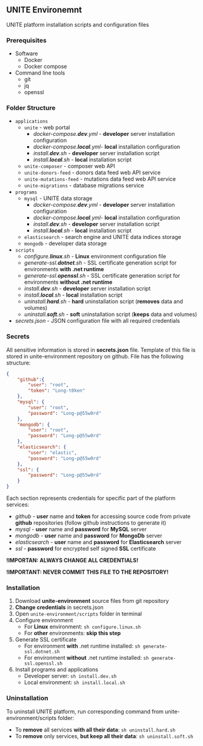 ## UNITE Environemnt

UNITE platform installation scripts and configuration files

### Prerequisites
- Software
  - Docker
  - Docker compose
- Command line tools
  - git
  - jq
  - openssl
  
### Folder Structure
- `applications`
  - `unite` - web portal
    - _docker-compose.**dev**.yml_ - **developer** server installation configuration
    - _docker-compose.**local**.yml_- **local** installation configuration
    - _install.**dev**.sh_ - **developer** server installation script
    - _install.**local**.sh_ - **local** installation script
  - `unite-composer` - composer web API
  - `unite-donors-feed` - donors data feed web API service
  - `unite-mutations-feed` - mutations data feed web API service
  - `unite-migrations` - database migrations service
- `programs`
  - `mysql` - UNITE data storage
    - _docker-compose.**dev**.yml_ - **developer** server installation configuration
    - _docker-compose.**local**.yml_- **local** installation configuration
    - _install.**dev**.sh_ - **developer** server installation script
    - _install.**local**.sh_ - **local** installation script
  - `elasticsearch` - search engine and UNITE data indices storage
  - `mongodb` - developer data storage
- `scripts`
  - _configure.**linux**.sh_ - **Linux** environment configuration file
  - _generate-ssl.**dotnet**.sh_ - SSL certificate generation script for environments **with .net runtime**
  - _generate-ssl.**openssl**.sh_ - SSL certificate generation script for environments **without .net runtime**
  - _install.**dev**.sh_ - **developer** server installation script
  - _install.**local**.sh_ - **local** installation script
  - _uninstall.**hard**.sh_ - **hard** uninstallation script (**removes** data and volumes)
  - _uninstall.**soft**.sh_ - **soft** uninstallation script (**keeps** data and volumes)
- _secrets.json_ - JSON configuration file with all required credentials

### Secrets
All sensitive information is stored in **secrets.json** file. Template of this file is stored in unite-environment repository on github. File has the following structure:
```json
{
    "github":{
        "user": "root",
        "token": "Long-t0ken"
    },
    "mysql": {
        "user": "root",
        "password": "Long-p@55w0rd"
    },
    "mongodb": {
        "user": "root",
        "password": "Long-p@55w0rd"
    },
    "elasticsearch": {
        "user": "elastic",
        "password": "Long-p@55w0rd"
    },
    "ssl": {
        "password": "Long-p@55w0rd"
    }
}
```
Each section represents credentials for specific part of the platform services:
- _github_ - **user** name and **token** for accessing source code from private **github** repositories (follow github instructions to generate it)
- _mysql_ - **user** name and **password** for **MySQL** server
- _mongodb_ - **user** name and **password** for **MongoDb** server
- _elasticsearch_ - **user** name and **password** for **Elasticsearch** server
- _ssl_ - **password** for encrypted self signed **SSL** certificate

**!IMPORTAN: ALWAYS CHANGE ALL CREDENTIALS!**

**!IMPORTANT: NEVER COMMIT THIS FILE TO THE REPOSITORY!**

### Installation
1. Download **unite-environment** source files from git repository
1. **Change credentials** in secrets.json
1. Open `unite-environment/scripts` folder in terminal
1. Configure environment
   - For **Linux** environment: `sh configure.linux.sh`
   - For **other** environments: **skip this step**
1. Generate SSL certificate
   - For environment **with** .net runtime installed: `sh generate-ssl.dotnet.sh`
   - For environment **without** .net runtime installed: `sh generate-ssl.openssl.sh`
1. Install programs and applications
   - Developer server: `sh install.dev.sh`
   - Local environment: `sh install.local.sh`

### Uninstallation
To uninstall UNITE platform, run corresponding command from unite-environment/scripts folder:
- To **remove** all services **with all their data**: `sh uninstall.hard.sh`
- To **remove** only services, **but keep all their data**: `sh uninstall.soft.sh`
